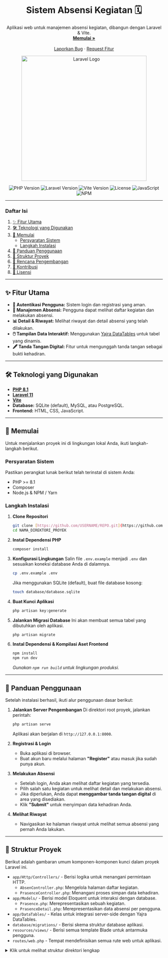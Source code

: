 <p align="center">
  <h1 align="center">Sistem Absensi Kegiatan 🗓️</h1>
  <p align="center">
    Aplikasi web untuk manajemen absensi kegiatan, dibangun dengan Laravel & Vite.
    <br />
    <a href="#-memulai"><strong>Memulai »</strong></a>
    <br />
    <br />
    <a href="https://github.com/USERNAME/REPO/issues">Laporkan Bug</a>
    ·
    <a href="https://github.com/USERNAME/REPO/pulls">Request Fitur</a>
  </p>
</p>

<p align="center"><a href="https://laravel.com" target="_blank"><img src="https://raw.githubusercontent.com/laravel/art/master/logo-lockup/5%20SVG/2%20CMYK/1%20Full%20Color/laravel-logolockup-cmyk-red.svg" width="400" alt="Laravel Logo"></a></p>

<p align="center">
    <img src="https://img.shields.io/badge/PHP-8.1%2B-777BB4.svg?style=for-the-badge&logo=php" alt="PHP Version">
    <img src="https://img.shields.io/badge/Laravel-11.x-FF2D20.svg?style=for-the-badge&logo=laravel" alt="Laravel Version">
    <img src="https://img.shields.io/badge/Vite-5.x-646CFF.svg?style=for-the-badge&logo=vite" alt="Vite Version">
    <img src="https://img.shields.io/badge/License-MIT-green.svg?style=for-the-badge" alt="License">
    <img src="https://img.shields.io/badge/javascript-2025-F7DF1E.svg?style=for-the-badge&logo=javascript" alt="JavaScript">
    <img src="https://img.shields.io/badge/npm-latest-CB3837.svg?style=for-the-badge&logo=npm" alt="NPM">
</p>



---

### Daftar Isi
1.  [✨ Fitur Utama](#-fitur-utama)
2.  [🛠️ Teknologi yang Digunakan](#️-teknologi-yang-digunakan)
3.  [🚀 Memulai](#-memulai)
    * [Persyaratan Sistem](#persyaratan-sistem)
    * [Langkah Instalasi](#langkah-instalasi)
4.  [📖 Panduan Penggunaan](#-panduan-penggunaan)
5.  [📂 Struktur Proyek](#-struktur-proyek)
6.  [🌱 Rencana Pengembangan](#-rencana-pengembangan)
7.  [🤝 Kontribusi](#-kontribusi)
8.  [📜 Lisensi](#-lisensi)

---

## ✨ Fitur Utama
* **🔐 Autentikasi Pengguna:** Sistem login dan registrasi yang aman.
* **📝 Manajemen Absensi:** Pengguna dapat melihat daftar kegiatan dan melakukan absensi.
* **📊 Detail & Riwayat:** Melihat riwayat dan detail absensi yang telah dilakukan.
* **🖱️ Tampilan Data Interaktif:** Menggunakan [Yajra DataTables](httpss://yajrabox.com/docs/laravel-datatables/master) untuk tabel yang dinamis.
* **🖋️ Tanda Tangan Digital:** Fitur untuk mengunggah tanda tangan sebagai bukti kehadiran.

---

## 🛠️ Teknologi yang Digunakan
* **[PHP 8.1](https://www.php.net/)**
* **[Laravel 11](https://laravel.com/)**
* **[Vite](https://vitejs.dev/)**
* **Database:** SQLite (default), MySQL, atau PostgreSQL.
* **Frontend:** HTML, CSS, JavaScript.

---

## 🚀 Memulai

Untuk menjalankan proyek ini di lingkungan lokal Anda, ikuti langkah-langkah berikut.

### Persyaratan Sistem
Pastikan perangkat lunak berikut telah terinstal di sistem Anda:
* PHP >= 8.1
* Composer
* Node.js & NPM / Yarn

### Langkah Instalasi
1.  **Clone Repositori**
    ```bash
    git clone [https://github.com/USERNAME/REPO.git](https://github.com/USERNAME/REPO.git)
    cd NAMA_DIREKTORI_PROYEK
    ```

2.  **Instal Dependensi PHP**
    ```bash
    composer install
    ```

3.  **Konfigurasi Lingkungan**
    Salin file `.env.example` menjadi `.env` dan sesuaikan koneksi database Anda di dalamnya.
    ```bash
    cp .env.example .env
    ```
    Jika menggunakan SQLite (default), buat file database kosong:
    ```bash
    touch database/database.sqlite
    ```

4.  **Buat Kunci Aplikasi**
    ```bash
    php artisan key:generate
    ```

5.  **Jalankan Migrasi Database**
    Ini akan membuat semua tabel yang dibutuhkan oleh aplikasi.
    ```bash
    php artisan migrate
    ```

6.  **Instal Dependensi & Kompilasi Aset Frontend**
    ```bash
    npm install
    npm run dev
    ```
    *Gunakan `npm run build` untuk lingkungan produksi.*

---

## 📖 Panduan Penggunaan

Setelah instalasi berhasil, ikuti alur penggunaan dasar berikut:

1.  **Jalankan Server Pengembangan**
    Di direktori root proyek, jalankan perintah:
    ```bash
    php artisan serve
    ```
    Aplikasi akan berjalan di `http://127.0.0.1:8000`.

2.  **Registrasi & Login**
    * Buka aplikasi di browser.
    * Buat akun baru melalui halaman **"Register"** atau masuk jika sudah punya akun.

3.  **Melakukan Absensi**
    * Setelah login, Anda akan melihat daftar kegiatan yang tersedia.
    * Pilih salah satu kegiatan untuk melihat detail dan melakukan absensi.
    * Jika diperlukan, Anda dapat **menggambar tanda tangan digital** di area yang disediakan.
    * Klik **"Submit"** untuk menyimpan data kehadiran Anda.

4.  **Melihat Riwayat**
    * Navigasikan ke halaman riwayat untuk melihat semua absensi yang pernah Anda lakukan.

---

## 📂 Struktur Proyek

Berikut adalah gambaran umum komponen-komponen kunci dalam proyek Laravel ini.

* `app/Http/Controllers/` - Berisi logika untuk menangani permintaan HTTP.
    * `AbsenController.php`: Mengelola halaman daftar kegiatan.
    * `PrasenceController.php`: Menangani proses simpan data kehadiran.
* `app/Models/` - Berisi model Eloquent untuk interaksi dengan database.
    * `Prasence.php`: Merepresentasikan sebuah kegiatan.
    * `PrasenceDetail.php`: Merepresentasikan data absensi per pengguna.
* `app/DataTables/` - Kelas untuk integrasi server-side dengan Yajra DataTables.
* `database/migrations/` - Berisi skema struktur database aplikasi.
* `resources/views/` - Berisi semua template Blade untuk antarmuka pengguna.
* `routes/web.php` - Tempat mendefinisikan semua rute web untuk aplikasi.

<details>
<summary>Klik untuk melihat struktur direktori lengkap</summary>
